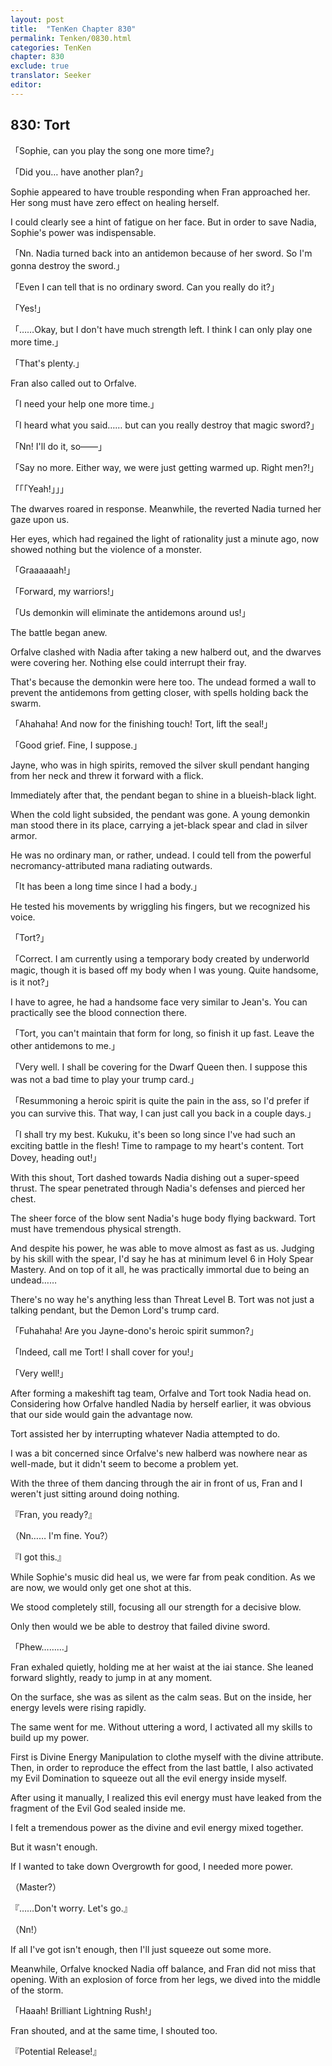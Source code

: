 ```yaml
---
layout: post
title:  "TenKen Chapter 830"
permalink: Tenken/0830.html
categories: TenKen
chapter: 830
exclude: true
translator: Seeker
editor: 
---
```

<h2>830: Tort</h2>

「Sophie, can you play the song one more time?」

「Did you… have another plan?」

Sophie appeared to have trouble responding when Fran approached her. Her song must have zero effect on healing herself.

I could clearly see a hint of fatigue on her face. But in order to save Nadia, Sophie's power was indispensable.

「Nn. Nadia turned back into an antidemon because of her sword. So I'm gonna destroy the sword.」

「Even I can tell that is no ordinary sword. Can you really do it?」

「Yes!」

「……Okay, but I don't have much strength left. I think I can only play one more time.」

「That's plenty.」

Fran also called out to Orfalve.

「I need your help one more time.」

「I heard what you said…… but can you really destroy that magic sword?」

「Nn! I'll do it, so――」

「Say no more. Either way, we were just getting warmed up. Right men?!」

「「「Yeah!」」」

The dwarves roared in response. Meanwhile, the reverted Nadia turned her gaze upon us.

Her eyes, which had regained the light of rationality just a minute ago, now showed nothing but the violence of a monster.

「Graaaaaah!」

「Forward, my warriors!」

「Us demonkin will eliminate the antidemons around us!」

The battle began anew.

Orfalve clashed with Nadia after taking a new halberd out, and the dwarves were covering her. Nothing else could interrupt their fray.

That's because the demonkin were here too. The undead formed a wall to prevent the antidemons from getting closer, with spells holding back the swarm.

「Ahahaha! And now for the finishing touch! Tort, lift the seal!」

「Good grief. Fine, I suppose.」

Jayne, who was in high spirits, removed the silver skull pendant hanging from her neck and threw it forward with a flick.

Immediately after that, the pendant began to shine in a blueish-black light.

When the cold light subsided, the pendant was gone. A young demonkin man stood there in its place, carrying a jet-black spear and clad in silver armor.

He was no ordinary man, or rather, undead. I could tell from the powerful necromancy-attributed mana radiating outwards.

「It has been a long time since I had a body.」

He tested his movements by wriggling his fingers, but we recognized his voice.

「Tort?」

「Correct. I am currently using a temporary body created by underworld magic, though it is based off my body when I was young. Quite handsome, is it not?」

I have to agree, he had a handsome face very similar to Jean's. You can practically see the blood connection there.

「Tort, you can't maintain that form for long, so finish it up fast. Leave the other antidemons to me.」

「Very well. I shall be covering for the Dwarf Queen then. I suppose this was not a bad time to play your trump card.」

「Resummoning a heroic spirit is quite the pain in the ass, so I'd prefer if you can survive this. That way, I can just call you back in a couple days.」

「I shall try my best. Kukuku, it's been so long since I've had such an exciting battle in the flesh! Time to rampage to my heart's content. Tort Dovey, heading out!」

With this shout, Tort dashed towards Nadia dishing out a super-speed thrust. The spear penetrated through Nadia's defenses and pierced her chest.

The sheer force of the blow sent Nadia's huge body flying backward. Tort must have tremendous physical strength.

And despite his power, he was able to move almost as fast as us. Judging by his skill with the spear, I'd say he has at minimum level 6 in Holy Spear Mastery. And on top of it all, he was practically immortal due to being an undead……

There's no way he's anything less than Threat Level B. Tort was not just a talking pendant, but the Demon Lord's trump card.

「Fuhahaha! Are you Jayne-dono's heroic spirit summon?」

「Indeed, call me Tort! I shall cover for you!」

「Very well!」

After forming a makeshift tag team, Orfalve and Tort took Nadia head on. Considering how Orfalve handled Nadia by herself earlier, it was obvious that our side would gain the advantage now.

Tort assisted her by interrupting whatever Nadia attempted to do.

I was a bit concerned since Orfalve's new halberd was nowhere near as well-made, but it didn't seem to become a problem yet.

With the three of them dancing through the air in front of us, Fran and I weren't just sitting around doing nothing.

『Fran, you ready?』

（Nn…… I'm fine. You?）

『I got this.』

While Sophie's music did heal us, we were far from peak condition. As we are now, we would only get one shot at this.

We stood completely still, focusing all our strength for a decisive blow.

Only then would we be able to destroy that failed divine sword.

「Phew………」

Fran exhaled quietly, holding me at her waist at the iai stance. She leaned forward slightly, ready to jump in at any moment.

On the surface, she was as silent as the calm seas. But on the inside, her energy levels were rising rapidly.

The same went for me. Without uttering a word, I activated all my skills to build up my power.

First is Divine Energy Manipulation to clothe myself with the divine attribute. Then, in order to reproduce the effect from the last battle, I also activated my Evil Domination to squeeze out all the evil energy inside myself.

After using it manually, I realized this evil energy must have leaked from the fragment of the Evil God sealed inside me.

I felt a tremendous power as the divine and evil energy mixed together.

But it wasn't enough.

If I wanted to take down Overgrowth for good, I needed more power.

（Master?）

『……Don't worry. Let's go.』

（Nn!）

If all I've got isn't enough, then I'll just squeeze out some more.

Meanwhile, Orfalve knocked Nadia off balance, and Fran did not miss that opening. With an explosion of force from her legs, we dived into the middle of the storm.

「Haaah! Brilliant Lightning Rush!」

Fran shouted, and at the same time, I shouted too.

『Potential Release!』


